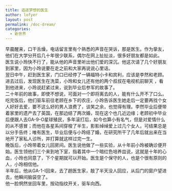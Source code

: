 ```yaml
---
title: 追逐梦想的医生
author: lofyer
layout: post
permalink: /doc-dream/
categories:
  - 新世界
---
```

早晨醒来，口干舌燥，电话留言里有个熟悉的声音在哭诉，那是医生。作为挚友，他们在大学分开后几十年很少联系，偶尔在网上扯扯淡，很多好朋友都是如此。  
医生说小玲快不行了，能从他的声音里听出他们爱的深沉。他这次请了几个好朋友到家里，因为小玲说要在走之前和大家再说说心里话。  
翌日中午，赶到医生家，门口已经停了一辆福特小卡和宾利，应该是李然和老顾。进去过后，发现医生在洗菜，小玲和女儿还有他的两个叔叔在电视机前聊天 ，看到他进来，小玲说赶紧过来，说到毕业后参军的故事了。  
二十年前的故事，即使不想说，可面对一个即将离去的人，能有什么开不了口么。  
吃完饭后，他们驱车前往老顾在乡下的农庄，小玲告诉医生她走后一定要再找个女人好好去爱，要不这么好的男人浪费了，谈笑之余，也觉得有理。李然毕业后便带着家里的遗产去了英国，在那边结了两次婚，现在这个也几近边缘；老顾初中毕业后便跟人去GA-9-O星球殖民，多年滚打后，如今也算小有名气，但是对爱情什么的从不感冒；而他在各星系间穿梭了半生，影影绰绰爱上过几个女人，可结果总是以分手告终；唯有医生，毕业后便与小玲结了婚，在研究所干了几年后就出来在当地开了家私人诊所，并打算就这样过完一生。  
晚饭后，小玲带着女儿回房间。医生说他做了一些实验，从十年前小玲被确诊便开始。医生领他们三个来到地下室，指着其中一个暗红色培养皿说，这就是十年的心血，小玲也同意了，下个星期就可以开始。医生是个保守的人，也是个很有原则的人，小玲相信他。  
半年后，他从GA-1-I回来，去了趟医生家，敲了半天没人回应，从后门的窗户望进去，他瞬间脑袋空了。  
他一脸惘然坐回车里，按动指纹开关，驱车向西。